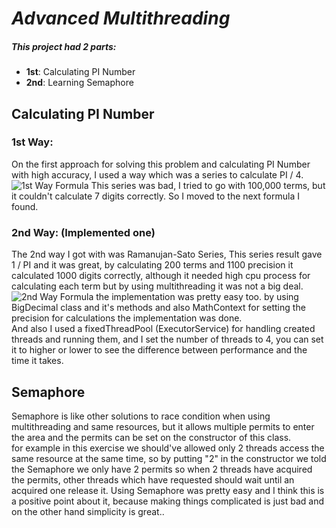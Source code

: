 # _Advanced Multithreading_

##### This project had 2 parts:
- **1st**: Calculating PI Number
- **2nd**: Learning Semaphore

## Calculating PI Number
### 1st Way:
On the first approach for solving this problem and calculating PI Number with high accuracy,
I used a way which was a series to calculate PI / 4.
![1st Way Formula](./1st-way.png)
This series was bad, I tried to go with 100,000 terms, but it couldn't
calculate 7 digits correctly. So I moved to the next formula I found.

### 2nd Way: (Implemented one)
The 2nd way I got with was Ramanujan-Sato Series, This series result
gave 1 / PI and it was great, by calculating 200 terms and 1100 precision
it calculated 1000 digits correctly, although it needed high cpu process
for calculating each term but by using multithreading it was not a big deal.
![2nd Way Formula](./2nd-way.png)
the implementation was pretty easy too. by using BigDecimal class and
it's methods and also MathContext for setting the precision for calculations
the implementation was done.  
And also I used a fixedThreadPool (ExecutorService) for
handling created threads and running them, and I set the number of threads to 4,
you can set it to higher or lower to see the difference between performance and
the time it takes.


## Semaphore
Semaphore is like other solutions to race condition when using
multithreading and same resources, but it allows multiple permits
to enter the area and the permits can be set on the constructor of this class.\
for example in this exercise we should've allowed only 2 threads
access the same resource at the same time, so by putting "2" in
the constructor we told the Semaphore we only have 2 permits so when
2 threads have acquired the permits, other threads which have requested should
wait until an acquired one release it.
Using Semaphore was pretty easy and I think this is a
positive point about it, because making things complicated
is just bad and on the other hand simplicity is great..